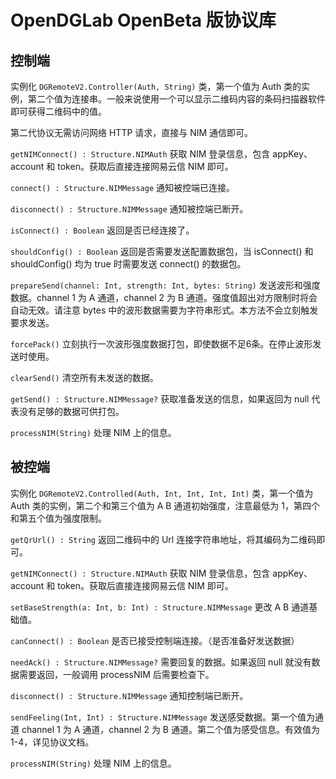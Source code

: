 # OpenDGLab OpenBeta 版协议库
## 控制端
实例化 `DGRemoteV2.Controller(Auth, String)` 类，第一个值为 Auth 类的实例，第二个值为连接串。一般来说使用一个可以显示二维码内容的条码扫描器软件即可获得二维码中的值。

第二代协议无需访问网络 HTTP 请求，直接与 NIM 通信即可。

`getNIMConnect() : Structure.NIMAuth` 获取 NIM 登录信息，包含 appKey、account 和 token。获取后直接连接网易云信 NIM 即可。

`connect() : Structure.NIMMessage` 通知被控端已连接。

`disconnect() : Structure.NIMMessage` 通知被控端已断开。

`isConnect() : Boolean` 返回是否已经连接了。

`shouldConfig() : Boolean` 返回是否需要发送配置数据包，当 isConnect() 和 shouldConfig() 均为 true 时需要发送 connect() 的数据包。

`prepareSend(channel: Int, strength: Int, bytes: String)` 发送波形和强度数据。channel 1 为 A 通道，channel 2 为 B 通道。强度值超出对方限制时将会自动无效。请注意 bytes 中的波形数据需要为字符串形式。本方法不会立刻触发要求发送。

`forcePack()` 立刻执行一次波形强度数据打包，即使数据不足6条。在停止波形发送时使用。

`clearSend()` 清空所有未发送的数据。

`getSend() : Structure.NIMMessage?` 获取准备发送的信息，如果返回为 null 代表没有足够的数据可供打包。

`processNIM(String)` 处理 NIM 上的信息。

## 被控端
实例化 `DGRemoteV2.Controlled(Auth, Int, Int, Int, Int)` 类，第一个值为 Auth 类的实例，第二个和第三个值为 A B 通道初始强度，注意最低为 1，第四个和第五个值为强度限制。

`getQrUrl() : String` 返回二维码中的 Url 连接字符串地址，将其编码为二维码即可。

`getNIMConnect() : Structure.NIMAuth` 获取 NIM 登录信息，包含 appKey、account 和 token。获取后直接连接网易云信 NIM 即可。

`setBaseStrength(a: Int, b: Int) : Structure.NIMMessage` 更改 A B 通道基础值。

`canConnect() : Boolean` 是否已接受控制端连接。（是否准备好发送数据）

`needAck() : Structure.NIMMessage?` 需要回复的数据。如果返回 null 就没有数据需要返回，一般调用 processNIM 后需要检查下。

`disconnect() : Structure.NIMMessage` 通知控制端已断开。

`sendFeeling(Int, Int) : Structure.NIMMessage` 发送感受数据。第一个值为通道 channel 1 为 A 通道，channel 2 为 B 通道。第二个值为感受信息。有效值为 1-4，详见协议文档。

`processNIM(String)` 处理 NIM 上的信息。